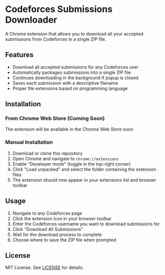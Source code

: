 # Codeforces Submissions Downloader

A Chrome extension that allows you to download all your accepted submissions from Codeforces in a single ZIP file.

## Features

- Download all accepted submissions for any Codeforces user
- Automatically packages submissions into a single ZIP file
- Continues downloading in the background if popup is closed
- Saves each submission with a descriptive filename
- Proper file extensions based on programming language

## Installation

### From Chrome Web Store (Coming Soon)

The extension will be available in the Chrome Web Store soon.

### Manual Installation

1. Download or clone this repository
2. Open Chrome and navigate to `chrome://extensions`
3. Enable "Developer mode" (toggle in the top-right corner)
4. Click "Load unpacked" and select the folder containing the extension files
5. The extension should now appear in your extensions list and browser toolbar

## Usage

1. Navigate to any Codeforces page
2. Click the extension icon in your browser toolbar
3. Enter the Codeforces username you want to download submissions for
4. Click "Download All Submissions"
5. Wait for the download process to complete
6. Choose where to save the ZIP file when prompted

## License

MIT License. See [LICENSE](LICENSE) for details.
